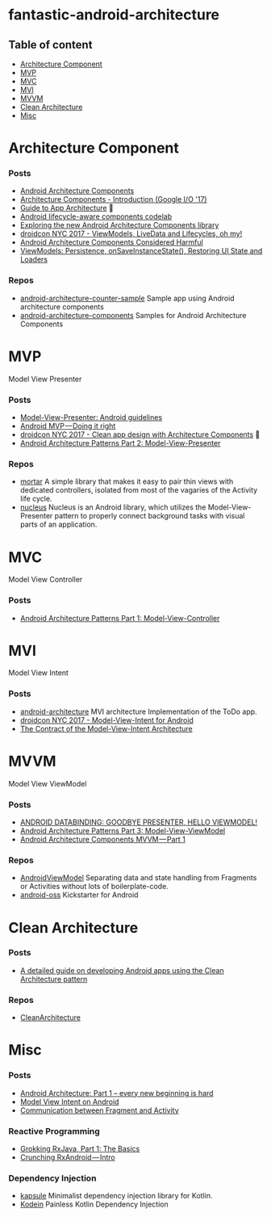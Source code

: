 # fantastic-android-architecture

## Table of content

- [Architecture Component](#architecture-component)
- [MVP](#mvp)
- [MVC](#mvc)
- [MVI](#mvi)
- [MVVM](#mvvm)
- [Clean Architecture](#clean-architecture)
- [Misc](#misc)

# Architecture Component

### Posts

- [Android Architecture Components](https://developer.android.com/topic/libraries/architecture/index.html)
- [Architecture Components - Introduction (Google I/O '17)](https://www.youtube.com/watch?v=FrteWKKVyzI)
- [Guide to App Architecture](https://developer.android.com/topic/libraries/architecture/guide.html) 🚀
- [Android lifecycle-aware components codelab](https://codelabs.developers.google.com/codelabs/android-lifecycles)
- [Exploring the new Android Architecture Components library](https://medium.com/exploring-android/exploring-the-new-android-architecture-components-c33b15d89c23)
- [droidcon NYC 2017 - ViewModels, LiveData and Lifecycles, oh my!](https://www.youtube.com/watch?v=SlZVYkhoSq8)
- [Android Architecture Components Considered Harmful](https://academy.realm.io/posts/android-architecture-components-considered-harmful-mobilization/)
- [ViewModels: Persistence, onSaveInstanceState(), Restoring UI State and Loaders](https://medium.com/google-developers/viewmodels-persistence-onsaveinstancestate-restoring-ui-state-and-loaders-fc7cc4a6c090)

### Repos

- [android-architecture-counter-sample](https://github.com/dlew/android-architecture-counter-sample) Sample app using Android architecture components
- [android-architecture-components](https://github.com/googlesamples/android-architecture-components) Samples for Android Architecture Components

# MVP
Model View Presenter

### Posts

- [Model-View-Presenter: Android guidelines](https://medium.com/@cervonefrancesco/model-view-presenter-android-guidelines-94970b430ddf)
- [Android MVP — Doing it right](https://android.jlelse.eu/android-mvp-doing-it-right-dac9d5d72079)
- [droidcon NYC 2017 - Clean app design with Architecture Components](https://www.youtube.com/watch?v=i1-7S-RxfvQ) :rocket:
- [Android Architecture Patterns Part 2: Model-View-Presenter](https://medium.com/upday-devs/android-architecture-patterns-part-2-model-view-presenter-8a6faaae14a5)

### Repos

- [mortar](https://github.com/square/mortar) A simple library that makes it easy to pair thin views with dedicated controllers, isolated from most of the vagaries of the Activity life cycle.
- [nucleus](https://github.com/konmik/nucleus) Nucleus is an Android library, which utilizes the Model-View-Presenter pattern to properly connect background tasks with visual parts of an application.

# MVC
Model View Controller

### Posts

- [Android Architecture Patterns Part 1: Model-View-Controller](https://medium.com/upday-devs/android-architecture-patterns-part-1-model-view-controller-3baecef5f2b6)

# MVI
Model View Intent

### Posts

- [android-architecture](https://github.com/oldergod/android-architecture) MVI architecture Implementation of the ToDo app.
- [droidcon NYC 2017 - Model-View-Intent for Android](https://www.youtube.com/watch?v=PXBXcHQeDLE)
- [The Contract of the Model-View-Intent Architecture](https://proandroiddev.com/the-contract-of-the-model-view-intent-architecture-777f95706c1e)

# MVVM
Model View ViewModel

### Posts

- [ANDROID DATABINDING: GOODBYE PRESENTER, HELLO VIEWMODEL!](http://tech.vg.no/2015/07/17/android-databinding-goodbye-presenter-hello-viewmodel/)
- [Android Architecture Patterns Part 3:
Model-View-ViewModel](https://medium.com/upday-devs/android-architecture-patterns-part-3-model-view-viewmodel-e7eeee76b73b)
- [Android Architecture Components MVVM — Part 1](https://proandroiddev.com/android-architecture-components-mvvm-part-1-1bd138959535)

### Repos

- [AndroidViewModel](https://github.com/inloop/AndroidViewModel) Separating data and state handling from Fragments or Activities without lots of boilerplate-code.
- [android-oss](https://github.com/kickstarter/android-oss) Kickstarter for Android

# Clean Architecture

### Posts

- [A detailed guide on developing Android apps using the Clean Architecture pattern](https://medium.com/@dmilicic/a-detailed-guide-on-developing-android-apps-using-the-clean-architecture-pattern-d38d71e94029)

### Repos

- [CleanArchitecture](https://github.com/android10/Android-CleanArchitecture)

# Misc

### Posts

- [Android Architecture: Part 1 – every new beginning is hard](http://five.agency/android-architecture-part-1-every-new-beginning-is-hard/)
- [Model View Intent on Android](http://hannesdorfmann.com/android/model-view-intent)
- [Communication between Fragment and Activity](https://github.com/onmyway133/blog/issues/108)

### Reactive Programming

- [Grokking RxJava, Part 1: The Basics](http://blog.danlew.net/2014/09/15/grokking-rxjava-part-1/)
- [Crunching RxAndroid — Intro](https://medium.com/crunching-rxandroid/crunching-rxandroid-intro-c27eb6f009ea)

### Dependency Injection

- [kapsule](https://github.com/traversals/kapsule) Minimalist dependency injection library for Kotlin.
- [Kodein](https://github.com/SalomonBrys/Kodein) Painless Kotlin Dependency Injection 

